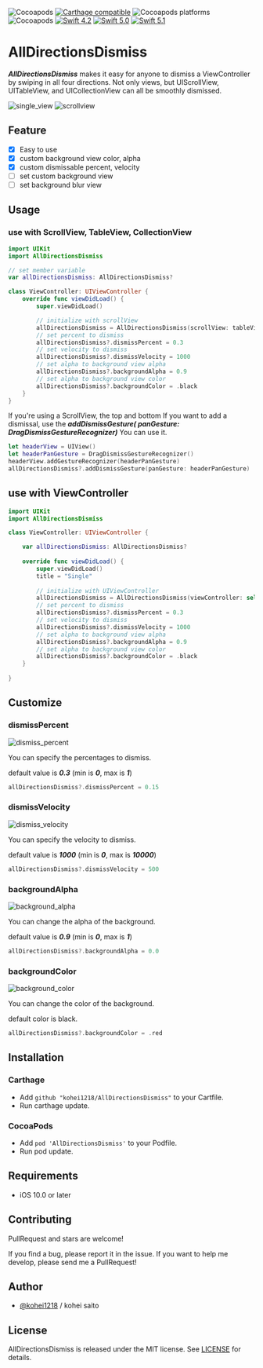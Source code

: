 ![Cocoapods](https://img.shields.io/cocoapods/v/AllDirectionsDismiss)
[![Carthage compatible](https://img.shields.io/badge/Carthage-compatible-4BC51D.svg?style=flat)](https://github.com/kohei1218/AllDirectionsDismiss)
![Cocoapods platforms](https://img.shields.io/cocoapods/p/AllDirectionsDismiss)
![Cocoapods](https://img.shields.io/cocoapods/l/AllDirectionsDismiss)
[![Swift 4.2](https://img.shields.io/badge/Swift-4.2-orange.svg?style=flat)](https://swift.org/)
[![Swift 5.0](https://img.shields.io/badge/Swift-5.0-orange.svg?style=flat)](https://swift.org/)
[![Swift 5.1](https://img.shields.io/badge/Swift-5.1-orange.svg?style=flat)](https://swift.org/)

# AllDirectionsDismiss

***AllDirectionsDismiss*** makes it easy for anyone to dismiss a ViewController by swiping in all four directions.
Not only views, but UIScrollView, UITableView, and UICollectionView can all be smoothly dismissed.

![single_view](https://user-images.githubusercontent.com/13994930/84598135-6ffd6080-aea3-11ea-892b-673217f42aa1.gif)
![scrollview](https://user-images.githubusercontent.com/13994930/84598091-1ac14f00-aea3-11ea-99e3-8665c2e5d403.gif)

## Feature
 - [x] Easy to use
 - [x] custom background view color, alpha
 - [x] custom dismissable percent, velocity
 - [ ] set custom background view
 - [ ] set background blur view

## Usage

### use with ScrollView, TableView, CollectionView

```swift
import UIKit
import AllDirectionsDismiss

// set member variable
var allDirectionsDismiss: AllDirectionsDismiss?

class ViewController: UIViewController {
    override func viewDidLoad() {
        super.viewDidLoad()

        // initialize with scrollView
        allDirectionsDismiss = AllDirectionsDismiss(scrollView: tableView)
        // set percent to dismiss
        allDirectionsDismiss?.dismissPercent = 0.3
        // set velocity to dismiss
        allDirectionsDismiss?.dismissVelocity = 1000
        // set alpha to background view alpha
        allDirectionsDismiss?.backgroundAlpha = 0.9
        // set alpha to background view color
        allDirectionsDismiss?.backgroundColor = .black
    }
}
```

If you're using a ScrollView, the top and bottom If you want to add a dismissal, use the ***addDismissGesture( panGesture: DragDismissGestureRecognizer)*** You can use it.

```swift
let headerView = UIView()
let headerPanGesture = DragDismissGestureRecognizer()
headerView.addGestureRecognizer(headerPanGesture)
allDirectionsDismiss?.addDismissGesture(panGesture: headerPanGesture)
```

## use with ViewController

```swift 
import UIKit
import AllDirectionsDismiss

class ViewController: UIViewController {

    var allDirectionsDismiss: AllDirectionsDismiss?
    
    override func viewDidLoad() {
        super.viewDidLoad()
        title = "Single"
        
        // initialize with UIViewController
        allDirectionsDismiss = AllDirectionsDismiss(viewController: self)
        // set percent to dismiss
        allDirectionsDismiss?.dismissPercent = 0.3
        // set velocity to dismiss
        allDirectionsDismiss?.dismissVelocity = 1000
        // set alpha to background view alpha
        allDirectionsDismiss?.backgroundAlpha = 0.9
        // set alpha to background view color
        allDirectionsDismiss?.backgroundColor = .black
    }
    
}

```

## Customize

### dismissPercent

![dismiss_percent](https://user-images.githubusercontent.com/13994930/84598089-19902200-aea3-11ea-9e60-bcd9f3eddb77.gif)

You can specify the percentages to dismiss.

default value is ***0.3*** (min is ***0***, max is ***1***)

```swift
allDirectionsDismiss?.dismissPercent = 0.15
```

### dismissVelocity

![dismiss_velocity](https://user-images.githubusercontent.com/13994930/84598090-1a28b880-aea3-11ea-8bf7-95db56b761b3.gif)

You can specify the velocity to dismiss.

default value is ***1000*** (min is ***0***, max is ***10000***)

```swift
allDirectionsDismiss?.dismissVelocity = 500
```

### backgroundAlpha

![background_alpha](https://user-images.githubusercontent.com/13994930/84598081-12691400-aea3-11ea-9462-db3ed2c8dc0e.gif)

You can change the alpha of the background.

default value is ***0.9*** (min is ***0***, max is ***1***)

```swift
allDirectionsDismiss?.backgroundAlpha = 0.0
```

### backgroundColor

![background_color](https://user-images.githubusercontent.com/13994930/84598086-185ef500-aea3-11ea-82e0-e2df9b55ac25.gif)

You can change the color of the background.

default color is black.

```swift
allDirectionsDismiss?.backgroundColor = .red
```

## Installation

### Carthage
 - Add `github "kohei1218/AllDirectionsDismiss"` to your Cartfile.
 - Run carthage update.

### CocoaPods
 - Add `pod 'AllDirectionsDismiss'` to your Podfile.
 - Run pod update.

## Requirements
 - iOS 10.0 or later

## Contributing
PullRequest and stars are welcome!

If you find a bug, please report it in the issue.
If you want to help me develop, please send me a PullRequest!

## Author

 - [@kohei1218](https://github.com/kohei1218/) / kohei saito

## License

AllDirectionsDismiss is released under the MIT license. See [LICENSE](https://github.com/kohei1218/AllDirectionsDismiss/blob/master/LICENSE) for details.